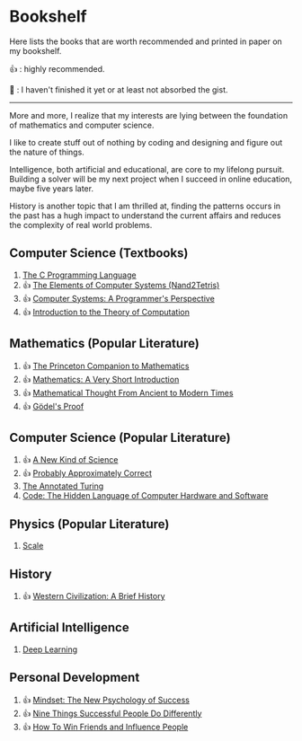 # Bookshelf

Here lists the books that are worth recommended and printed in paper on my bookshelf.

:thumbsup: : highly recommended. 

:muscle: : I haven't finished it yet or at least not absorbed the gist.

---

More and more, I realize that my interests are lying between the foundation of mathematics and computer science.

I like to create stuff out of nothing by coding and designing and figure out the nature of things.

Intelligence, both artificial and educational, are core to my lifelong pursuit. Building a solver will be my next project when I succeed in online education, maybe five years later.

History is another topic that I am thrilled at, finding the patterns occurs in the past has a hugh impact to understand the current affairs and reduces the complexity of real world problems.

## Computer Science (Textbooks)

1. [The C Programming Language](https://www.amazon.com/Programming-Language-2nd-Brian-Kernighan/dp/0131103628)
1. :thumbsup: [The Elements of Computer Systems (Nand2Tetris)](https://www.amazon.com/Elements-Computing-Systems-Building-Principles/dp/0262640686)
1. :thumbsup: [Computer Systems: A Programmer's Perspective](https://www.amazon.com/Computer-Systems-Programmers-Perspective-3rd/dp/013409266X)
1. :thumbsup: [Introduction to the Theory of Computation](https://www.amazon.com/Introduction-Theory-Computation-Michael-Sipser/dp/113318779X/)

## Mathematics (Popular Literature)

1. :thumbsup: [The Princeton Companion to Mathematics](https://www.amazon.com/Princeton-Companion-Mathematics-Timothy-Gowers/dp/0691118809)
1. :thumbsup: [Mathematics: A Very Short Introduction](https://www.amazon.com/Mathematics-Short-Introduction-Timothy-Gowers/dp/0192853619)
1. :thumbsup:  [Mathematical Thought From Ancient to Modern Times](https://www.amazon.com/Mathematical-Thought-Ancient-Modern-Times-ebook/dp/B0058C6F0E/)
1. :thumbsup: [Gödel's Proof](https://www.amazon.com/G%C3%B6dels-Proof-Ernest-Nagel/dp/0814758371)

## Computer Science (Popular Literature)

1. :thumbsup: [A New Kind of Science](https://www.amazon.com/New-Kind-Science-Stephen-Wolfram/dp/1579550088)
1. :thumbsup: [Probably Approximately Correct](https://www.amazon.com/Probably-Approximately-Correct-Algorithms-Prospering/dp/0465032710)
1. [The Annotated Turing](https://www.amazon.com/Annotated-Turing-Through-Historic-Computability/dp/0470229055)
1. [Code: The Hidden Language of Computer Hardware and Software](https://www.amazon.com/dp/B00JDMPOK2/)

## Physics (Popular Literature)

1. [Scale](https://www.amazon.com/Scale-Universal-Innovation-Sustainability-Organisms/dp/1594205582)

## History

1. :thumbsup: [Western Civilization: A Brief History](https://www.amazon.com/Western-Civilization-Jackson-J-Spielvogel/dp/1133606768)

## Artificial Intelligence

1. [Deep Learning](https://www.amazon.com/Deep-Learning-Adaptive-Computation-Machine/dp/0262035618?ref_=fsclp_pl_dp_1)

## Personal Development

1.  :thumbsup: [Mindset: The New Psychology of Success](https://www.amazon.com/dp/B000FCKPHG/ref=dp-kindle-redirect?_encoding=UTF8&btkr=1)
1.  :thumbsup: [Nine Things Successful People Do Differently](https://www.amazon.com/Nine-Things-Successful-People-Differently-ebook/dp/B073SCL2GJ/)
1.  :thumbsup: [How To Win Friends and Influence People](https://www.amazon.com/How-Win-Friends-Influence-People-ebook/dp/B003WEAI4E/)


